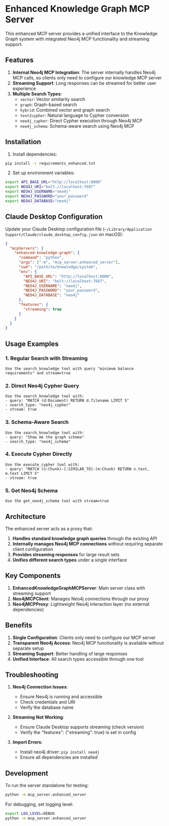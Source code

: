# Enhanced Knowledge Graph MCP Server

This enhanced MCP server provides a unified interface to the Knowledge Graph system with integrated Neo4j MCP functionality and streaming support.

## Features

1. **Internal Neo4j MCP Integration**: The server internally handles Neo4j MCP calls, so clients only need to configure our knowledge MCP server
2. **Streaming Support**: Long responses can be streamed for better user experience
3. **Multiple Search Types**: 
   - `vector`: Vector similarity search
   - `graph`: Graph-based search
   - `hybrid`: Combined vector and graph search
   - `text2cypher`: Natural language to Cypher conversion
   - `neo4j_cypher`: Direct Cypher execution through Neo4j MCP
   - `neo4j_schema`: Schema-aware search using Neo4j MCP

## Installation

1. Install dependencies:
```bash
pip install -r requirements_enhanced.txt
```

2. Set up environment variables:
```bash
export API_BASE_URL="http://localhost:8000"
export NEO4J_URI="bolt://localhost:7687"
export NEO4J_USERNAME="neo4j"
export NEO4J_PASSWORD="your_password"
export NEO4J_DATABASE="neo4j"
```

## Claude Desktop Configuration

Update your Claude Desktop configuration file (`~/Library/Application Support/Claude/claude_desktop_config.json` on macOS):

```json
{
  "mcpServers": {
    "enhanced-knowledge-graph": {
      "command": "python",
      "args": ["-m", "mcp_server.enhanced_server"],
      "cwd": "/path/to/knowledge/system",
      "env": {
        "API_BASE_URL": "http://localhost:8000",
        "NEO4J_URI": "bolt://localhost:7687",
        "NEO4J_USERNAME": "neo4j",
        "NEO4J_PASSWORD": "your_password",
        "NEO4J_DATABASE": "neo4j"
      },
      "features": {
        "streaming": true
      }
    }
  }
}
```

## Usage Examples

### 1. Regular Search with Streaming
```
Use the search_knowledge tool with query "minimum balance requirements" and stream=true
```

### 2. Direct Neo4j Cypher Query
```
Use the search_knowledge tool with:
- query: "MATCH (d:Document) RETURN d.filename LIMIT 5"
- search_type: "neo4j_cypher"
- stream: true
```

### 3. Schema-Aware Search
```
Use the search_knowledge tool with:
- query: "Show me the graph schema"
- search_type: "neo4j_schema"
```

### 4. Execute Cypher Directly
```
Use the execute_cypher tool with:
- query: "MATCH (n:Chunk)-[:SIMILAR_TO]-(m:Chunk) RETURN n.text, m.text LIMIT 5"
- stream: true
```

### 5. Get Neo4j Schema
```
Use the get_neo4j_schema tool with stream=true
```

## Architecture

The enhanced server acts as a proxy that:

1. **Handles standard knowledge graph queries** through the existing API
2. **Internally manages Neo4j MCP connections** without requiring separate client configuration
3. **Provides streaming responses** for large result sets
4. **Unifies different search types** under a single interface

## Key Components

1. **EnhancedKnowledgeGraphMCPServer**: Main server class with streaming support
2. **Neo4jMCPClient**: Manages Neo4j connections through our proxy
3. **Neo4jMCPProxy**: Lightweight Neo4j interaction layer (no external dependencies)

## Benefits

1. **Single Configuration**: Clients only need to configure our MCP server
2. **Transparent Neo4j Access**: Neo4j MCP functionality is available without separate setup
3. **Streaming Support**: Better handling of large responses
4. **Unified Interface**: All search types accessible through one tool

## Troubleshooting

1. **Neo4j Connection Issues**: 
   - Ensure Neo4j is running and accessible
   - Check credentials and URI
   - Verify the database name

2. **Streaming Not Working**:
   - Ensure Claude Desktop supports streaming (check version)
   - Verify the "features": {"streaming": true} is set in config

3. **Import Errors**:
   - Install neo4j driver: `pip install neo4j`
   - Ensure all dependencies are installed

## Development

To run the server standalone for testing:

```bash
python -m mcp_server.enhanced_server
```

For debugging, set logging level:
```bash
export LOG_LEVEL=DEBUG
python -m mcp_server.enhanced_server
```